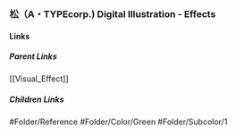 ### 松（A・TYPEcorp.) Digital Illustration - Effects
#### Links
##### Parent Links
[[Visual_Effect]]
##### Children Links
#Folder/Reference
#Folder/Color/Green
#Folder/Subcolor/1
